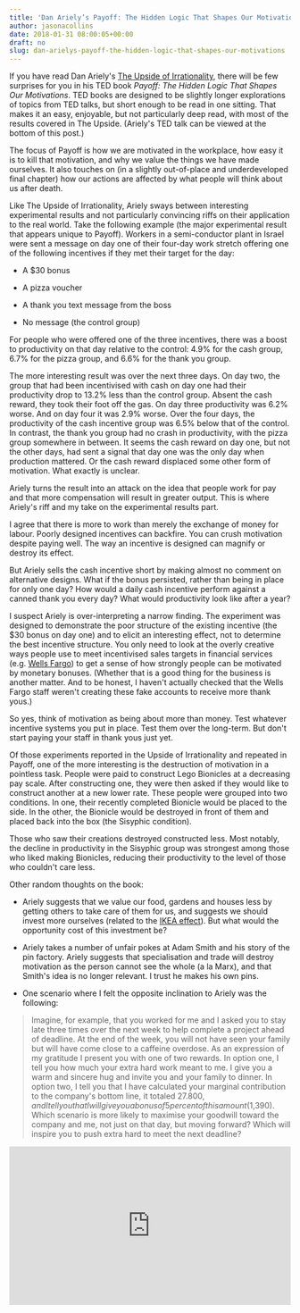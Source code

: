 ```yaml
---
title: 'Dan Ariely’s Payoff: The Hidden Logic That Shapes Our Motivations'
author: jasonacollins
date: 2018-01-31 08:00:05+00:00
draft: no
slug: dan-arielys-payoff-the-hidden-logic-that-shapes-our-motivations
---
```


If you have read Dan Ariely's [The Upside of Irrationality](https://www.jasoncollins.blog/arielys-upside-irrationality/), there will be few surprises for you in his TED book *Payoff: The Hidden Logic That Shapes Our Motivations*. TED books are designed to be slightly longer explorations of topics from TED talks, but short enough to be read in one sitting. That makes it an easy, enjoyable, but not particularly deep read, with most of the results covered in The Upside. (Ariely's TED talk can be viewed at the bottom of this post.)

The focus of Payoff is how we are motivated in the workplace, how easy it is to kill that motivation, and why we value the things we have made ourselves. It also touches on (in a slightly out-of-place and underdeveloped final chapter) how our actions are affected by what people will think about us after death.

Like The Upside of Irrationality, Ariely sways between interesting experimental results and not particularly convincing riffs on their application to the real world. Take the following example (the major experimental result that appears unique to Payoff). Workers in a semi-conductor plant in Israel were sent a message on day one of their four-day work stretch offering one of the following incentives if they met their target for the day:
    
* A $30 bonus

* A pizza voucher

* A thank you text message from the boss

* No message (the control group)

For people who were offered one of the three incentives, there was a boost to productivity on that day relative to the control: 4.9% for the cash group, 6.7% for the pizza group, and 6.6% for the thank you group.

The more interesting result was over the next three days. On day two, the group that had been incentivised with cash on day one had their productivity drop to 13.2% less than the control group. Absent the cash reward, they took their foot off the gas. On day three productivity was 6.2% worse. And on day four it was 2.9% worse. Over the four days, the productivity of the cash incentive group was 6.5% below that of the control. In contrast, the thank you group had no crash in productivity, with the pizza group somewhere in between. It seems the cash reward on day one, but not the other days, had sent a signal that day one was the only day when production mattered. Or the cash reward displaced some other form of motivation. What exactly is unclear.

Ariely turns the result into an attack on the idea that people work for pay and that more compensation will result in greater output. This is where Ariely's riff and my take on the experimental results part.

I agree that there is more to work than merely the exchange of money for labour. Poorly designed incentives can backfire. You can crush motivation despite paying well. The way an incentive is designed can magnify or destroy its effect.

But Ariely sells the cash incentive short by making almost no comment on alternative designs. What if the bonus persisted, rather than being in place for only one day? How would a daily cash incentive perform against a canned thank you every day? What would productivity look like after a year?

I suspect Ariely is over-interpreting a narrow finding. The experiment was designed to demonstrate the poor structure of the existing incentive (the $30 bonus on day one) and to elicit an interesting effect, not to determine the best incentive structure. You only need to look at the overly creative ways people use to meet incentivised sales targets in financial services (e.g. [Wells Fargo](https://en.wikipedia.org/wiki/Wells_Fargo_account_fraud_scandal)) to get a sense of how strongly people can be motivated by monetary bonuses. (Whether that is a good thing for the business is another matter. And to be honest, I haven't actually checked that the Wells Fargo staff weren't creating these fake accounts to receive more thank yous.)

So yes, think of motivation as being about more than money. Test whatever incentive systems you put in place. Test them over the long-term. But don't start paying your staff in thank yous just yet.

Of those experiments reported in the Upside of Irrationality and repeated in Payoff, one of the more interesting is the destruction of motivation in a pointless task. People were paid to construct Lego Bionicles at a decreasing pay scale. After constructing one, they were then asked if they would like to construct another at a new lower rate. These people were grouped into two conditions. In one, their recently completed Bionicle would be placed to the side. In the other, the Bionicle would be destroyed in front of them and placed back into the box (the Sisyphic condition).

Those who saw their creations destroyed constructed less. Most notably, the decline in productivity in the Sisyphic group was strongest among those who liked making Bionicles, reducing their productivity to the level of those who couldn't care less.

Other random thoughts on the book:

* Ariely suggests that we value our food, gardens and houses less by getting others to take care of them for us, and suggests we should invest more ourselves (related to the [IKEA effect](https://en.wikipedia.org/wiki/IKEA_effect)). But what would the opportunity cost of this investment be?

* Ariely takes a number of unfair pokes at Adam Smith and his story of the pin factory. Ariely suggests that specialisation and trade will destroy motivation as the person cannot see the whole (a la Marx), and that Smith's idea is no longer relevant. I trust he makes his own pins.

* One scenario where I felt the opposite inclination to Ariely was the following:

>Imagine, for example, that you worked for me and I asked you to stay late three times over the next week to help complete a project ahead of deadline. At the end of the week, you will not have seen your family but will have come close to a caffeine overdose. As an expression of my gratitude I present you with one of two rewards. In option one, I tell you how much your extra hard work meant to me. I give you a warm and sincere hug and invite you and your family to dinner. In option two, I tell you that I have calculated your marginal contribution to the company's bottom line, it totaled $27.800, and I tell you that I will give you a bonus of 5 percent of this amount ($1,390). Which scenario is more likely to maximise your goodwill toward the company and me, not just on that day, but moving forward? Which will inspire you to push extra hard to meet the next deadline?

<div style="max-width:854px"><div style="position:relative;height:0;padding-bottom:56.25%"><iframe src="https://embed.ted.com/talks/dan_ariely_what_makes_us_feel_good_about_our_work" width="854" height="480" style="position:absolute;left:0;top:0;width:100%;height:100%" frameborder="0" scrolling="no" allowfullscreen></iframe></div></div>
